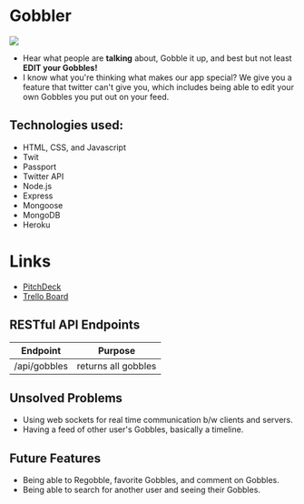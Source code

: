 # Gobbler

![](https://imgur.com/J1v3bnE)

* Hear what people are **talking** about, Gobble it up, and best but not least **EDIT your Gobbles!**
* I know what you're thinking what makes our app special? We give you a feature that twitter can't give you, which includes being able to edit your own Gobbles you put out on your feed.


## Technologies used:
* HTML, CSS, and Javascript
* Twit
* Passport
* Twitter API
* Node.js
* Express
* Mongoose
* MongoDB
* Heroku

# Links
* [PitchDeck](https://docs.google.com/presentation/d/1QLT0XjC2glTM7SR3hSHRJo-ku6IO8q_o8ifskjvxZc8/edit#slide=id.p)
* [Trello Board](https://trello.com/b/qEYRYeiv/wdi-gobbler)

## RESTful API Endpoints
| Endpoint      | Purpose             |
| ------------- |:-------------:      |
| /api/gobbles  | returns all gobbles |

## Unsolved Problems 
* Using web sockets for real time communication b/w clients and servers.
* Having a feed of other user's Gobbles, basically a timeline.

## Future Features
* Being able to Regobble, favorite Gobbles, and comment on Gobbles. 
* Being able to search for another user and seeing their Gobbles.
